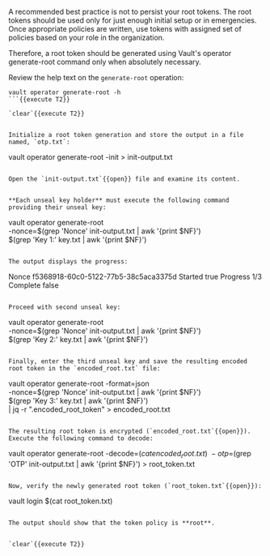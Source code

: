 A recommended best practice is not to persist your root tokens. The root tokens should be used only for just enough initial setup or in emergencies. Once appropriate policies are written, use tokens with assigned set of policies based on your role in the organization.

Therefore, a root token should be generated using Vault's operator generate-root command only when absolutely necessary.

Review the help text on the `generate-root` operation:

```
vault operator generate-root -h
```{{execute T2}}

`clear`{{execute T2}}


Initialize a root token generation and store the output in a file named, `otp.txt`:

```
vault operator generate-root -init > init-output.txt
```{{execute T2}}

Open the `init-output.txt`{{open}} file and examine its content.


**Each unseal key holder** must execute the following command providing their unseal key:

```
vault operator generate-root \
    -nonce=$(grep 'Nonce' init-output.txt | awk '{print $NF}') \
    $(grep 'Key 1:' key.txt | awk '{print $NF}')
```{{execute T2}}

The output displays the progress:

```
Nonce       f5368918-60c0-5122-77b5-38c5aca3375d
Started     true
Progress    1/3
Complete    false
```

Proceed with second unseal key:

```
vault operator generate-root \
    -nonce=$(grep 'Nonce' init-output.txt | awk '{print $NF}') \
    $(grep 'Key 2:' key.txt | awk '{print $NF}')
```{{execute T2}}

Finally, enter the third unseal key and save the resulting encoded root token in the `encoded_root.txt` file:

```
vault operator generate-root -format=json \
    -nonce=$(grep 'Nonce' init-output.txt | awk '{print $NF}') \
    $(grep 'Key 3:' key.txt | awk '{print $NF}') \
    | jq -r ".encoded_root_token" > encoded_root.txt
```{{execute T2}}

The resulting root token is encrypted (`encoded_root.txt`{{open}}). Execute the following command to decode:

```
vault operator generate-root -decode=$(cat encoded_root.txt) \
     -otp=$(grep 'OTP' init-output.txt | awk '{print $NF}') > root_token.txt
```{{execute T2}}

Now, verify the newly generated root token (`root_token.txt`{{open}}):

```
vault login $(cat root_token.txt)
```{{execute T2}}

The output should show that the token policy is **root**.


`clear`{{execute T2}}
